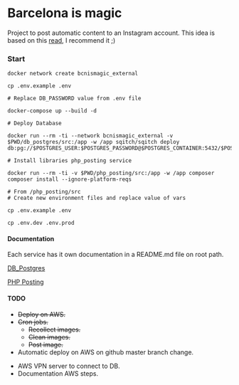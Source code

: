 # Barcelona is magic
Project to post automatic content to an Instagram account.
This idea is based on this [read](https://medium.com/@chrisbuetti/how-i-eat-for-free-in-nyc-using-python-automation-artificial-intelligence-and-instagram-a5ed8a1e2a10), I recommend it ;)

### Start

    docker network create bcnismagic_external
    
    cp .env.example .env
    
    # Replace DB_PASSWORD value from .env file 
    
    docker-compose up --build -d
    
    # Deploy Database

    docker run --rm -ti --network bcnismagic_external -v $PWD/db_postgres/src:/app -w /app sqitch/sqitch deploy db:pg://$POSTGRES_USER:$POSTGRES_PASSWORD@$POSTGRES_CONTAINER:5432/$POSTGRES_DB
    
    # Install libraries php_posting service
    
    docker run --rm -ti -v $PWD/php_posting/src:/app -w /app composer composer install --ignore-platform-reqs
    
    # From /php_posting/src
    # Create new environment files and replace value of vars
    
    cp .env.example .env
    
    cp .env.dev .env.prod

#### Documentation
Each service has it own documentation in a README.md file on root path.

[DB_Postgres](/db_postgres/README.md)

[PHP Posting](/php_posting/README.md)

#### TODO
+ ~~Deploy on AWS.~~
+ ~~Cron jobs.~~
    + ~~Recollect images.~~
    + ~~Clean images.~~
    + ~~Post image.~~
+ Automatic deploy on AWS on github master branch change.
* AWS VPN server to connect to DB.
* Documentation AWS steps.